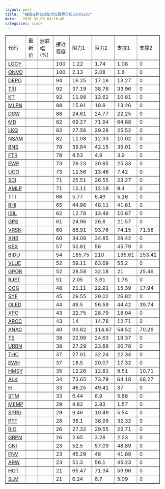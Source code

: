 ```yaml
---
layout: post
title:  "触碰支撑位或阻力位股票分析20160203"
date:   2016-02-03 04:16:40
categories: stock
---
```

<script type="text/javascript">
var stockList = []
stockList.push('gb_lgcy');
stockList.push('gb_onvo');
stockList.push('gb_depo');
stockList.push('gb_tri');
stockList.push('gb_kt');
stockList.push('gb_mlpn');
stockList.push('gb_dsw');
stockList.push('gb_md');
stockList.push('gb_lkq');
stockList.push('gb_nsam');
stockList.push('gb_bns');
stockList.push('gb_ftr');
stockList.push('gb_ewp');
stockList.push('gb_uco');
stockList.push('gb_sci');
stockList.push('gb_amlp');
stockList.push('gb_tti');
stockList.push('gb_rhi');
stockList.push('gb_isil');
stockList.push('gb_gps');
stockList.push('gb_vrsn');
stockList.push('gb_xhb');
stockList.push('gb_kex');
stockList.push('gb_bidu');
stockList.push('gb_vlue');
stockList.push('gb_gpor');
stockList.push('gb_rjet');
stockList.push('gb_cog');
stockList.push('gb_syf');
stockList.push('gb_oled');
stockList.push('gb_xpo');
stockList.push('gb_arcc');
stockList.push('gb_anac');
stockList.push('gb_ts');
stockList.push('gb_urbn');
stockList.push('gb_thc');
stockList.push('gb_ewh');
stockList.push('gb_hmsy');
stockList.push('gb_alk');
stockList.push('gb_h');
stockList.push('gb_stm');
stockList.push('gb_memp');
stockList.push('gb_syrg');
stockList.push('gb_pff');
stockList.push('gb_rio');
stockList.push('gb_grpn');
stockList.push('gb_cni');
stockList.push('gb_fnv');
stockList.push('gb_arw');
stockList.push('gb_hot');
stockList.push('gb_slm');
</script>
<table border="1">
 <tr>
 <td>代码</td>
 <td>最新价</td>
 <td>涨跌幅(%)</td>
 <td>接近程度</td>
 <td>阻力1</td>
 <td>阻力2</td>
 <td>支撑1</td>
 <td>支撑2</td>
</tr>
  <tr id="lgcy" class="red">
  <td><a href="http://stock.finance.sina.com.cn/usstock/quotes/LGCY.html" target="_blank">LGCY</a></td><td></td><td></td><td>100</td><td>1.22</td><td>1.74</td><td>1.08</td><td>0</td></tr>
  <tr id="onvo" class="red">
  <td><a href="http://stock.finance.sina.com.cn/usstock/quotes/ONVO.html" target="_blank">ONVO</a></td><td></td><td></td><td>100</td><td>2.13</td><td>2.08</td><td>1.6</td><td>0</td></tr>
  <tr id="depo" class="red">
  <td><a href="http://stock.finance.sina.com.cn/usstock/quotes/DEPO.html" target="_blank">DEPO</a></td><td></td><td></td><td>94</td><td>16.25</td><td>17.16</td><td>13.27</td><td>0</td></tr>
  <tr id="tri" class="red">
  <td><a href="http://stock.finance.sina.com.cn/usstock/quotes/TRI.html" target="_blank">TRI</a></td><td></td><td></td><td>92</td><td>37.19</td><td>38.76</td><td>33.96</td><td>0</td></tr>
  <tr id="kt" class="red">
  <td><a href="http://stock.finance.sina.com.cn/usstock/quotes/KT.html" target="_blank">KT</a></td><td></td><td></td><td>92</td><td>11.98</td><td>12.62</td><td>10.81</td><td>0</td></tr>
  <tr id="mlpn" class="red">
  <td><a href="http://stock.finance.sina.com.cn/usstock/quotes/MLPN.html" target="_blank">MLPN</a></td><td></td><td></td><td>88</td><td>15.91</td><td>18.9</td><td>13.26</td><td>0</td></tr>
  <tr id="dsw" class="red">
  <td><a href="http://stock.finance.sina.com.cn/usstock/quotes/DSW.html" target="_blank">DSW</a></td><td></td><td></td><td>88</td><td>24.61</td><td>24.77</td><td>22.25</td><td>0</td></tr>
  <tr id="md" class="red">
  <td><a href="http://stock.finance.sina.com.cn/usstock/quotes/MD.html" target="_blank">MD</a></td><td></td><td></td><td>82</td><td>69.27</td><td>71.94</td><td>64.88</td><td>0</td></tr>
  <tr id="lkq" class="red">
  <td><a href="http://stock.finance.sina.com.cn/usstock/quotes/LKQ.html" target="_blank">LKQ</a></td><td></td><td></td><td>82</td><td>27.56</td><td>29.28</td><td>25.52</td><td>0</td></tr>
  <tr id="nsam" class="red">
  <td><a href="http://stock.finance.sina.com.cn/usstock/quotes/NSAM.html" target="_blank">NSAM</a></td><td></td><td></td><td>82</td><td>11.08</td><td>12.33</td><td>10.02</td><td>0</td></tr>
  <tr id="bns" class="red">
  <td><a href="http://stock.finance.sina.com.cn/usstock/quotes/BNS.html" target="_blank">BNS</a></td><td></td><td></td><td>78</td><td>39.84</td><td>42.15</td><td>35.01</td><td>0</td></tr>
  <tr id="ftr" class="red">
  <td><a href="http://stock.finance.sina.com.cn/usstock/quotes/FTR.html" target="_blank">FTR</a></td><td></td><td></td><td>78</td><td>4.53</td><td>4.9</td><td>3.9</td><td>0</td></tr>
  <tr id="ewp" class="green">
  <td><a href="http://stock.finance.sina.com.cn/usstock/quotes/EWP.html" target="_blank">EWP</a></td><td></td><td></td><td>73</td><td>29.23</td><td>30.95</td><td>25.33</td><td>0</td></tr>
  <tr id="uco" class="green">
  <td><a href="http://stock.finance.sina.com.cn/usstock/quotes/UCO.html" target="_blank">UCO</a></td><td></td><td></td><td>73</td><td>11.56</td><td>13.46</td><td>7.42</td><td>0</td></tr>
  <tr id="sci" class="green">
  <td><a href="http://stock.finance.sina.com.cn/usstock/quotes/SCI.html" target="_blank">SCI</a></td><td></td><td></td><td>71</td><td>25.51</td><td>26.55</td><td>23.27</td><td>0</td></tr>
  <tr id="amlp" class="red">
  <td><a href="http://stock.finance.sina.com.cn/usstock/quotes/AMLP.html" target="_blank">AMLP</a></td><td></td><td></td><td>71</td><td>10.11</td><td>12.19</td><td>9.4</td><td>0</td></tr>
  <tr id="tti" class="red">
  <td><a href="http://stock.finance.sina.com.cn/usstock/quotes/TTI.html" target="_blank">TTI</a></td><td></td><td></td><td>66</td><td>5.77</td><td>6.49</td><td>5.16</td><td>0</td></tr>
  <tr id="rhi" class="green">
  <td><a href="http://stock.finance.sina.com.cn/usstock/quotes/RHI.html" target="_blank">RHI</a></td><td></td><td></td><td>65</td><td>44.96</td><td>48.11</td><td>41.61</td><td>0</td></tr>
  <tr id="isil" class="red">
  <td><a href="http://stock.finance.sina.com.cn/usstock/quotes/ISIL.html" target="_blank">ISIL</a></td><td></td><td></td><td>62</td><td>12.78</td><td>13.48</td><td>10.67</td><td>0</td></tr>
  <tr id="gps" class="red">
  <td><a href="http://stock.finance.sina.com.cn/usstock/quotes/GPS.html" target="_blank">GPS</a></td><td></td><td></td><td>61</td><td>24.96</td><td>26.8</td><td>21.57</td><td>0</td></tr>
  <tr id="vrsn" class="green">
  <td><a href="http://stock.finance.sina.com.cn/usstock/quotes/VRSN.html" target="_blank">VRSN</a></td><td></td><td></td><td>60</td><td>86.91</td><td>93.76</td><td>74.15</td><td>71.58</td></tr>
  <tr id="xhb" class="green">
  <td><a href="http://stock.finance.sina.com.cn/usstock/quotes/XHB.html" target="_blank">XHB</a></td><td></td><td></td><td>60</td><td>34.08</td><td>34.85</td><td>29.42</td><td>0</td></tr>
  <tr id="kex" class="red">
  <td><a href="http://stock.finance.sina.com.cn/usstock/quotes/KEX.html" target="_blank">KEX</a></td><td></td><td></td><td>57</td><td>50.61</td><td>56</td><td>45.79</td><td>0</td></tr>
  <tr id="bidu" class="green">
  <td><a href="http://stock.finance.sina.com.cn/usstock/quotes/BIDU.html" target="_blank">BIDU</a></td><td></td><td></td><td>54</td><td>185.75</td><td>210</td><td>135.61</td><td>153.42</td></tr>
  <tr id="vlue" class="green">
  <td><a href="http://stock.finance.sina.com.cn/usstock/quotes/VLUE.html" target="_blank">VLUE</a></td><td></td><td></td><td>52</td><td>59.11</td><td>63.69</td><td>55.2</td><td>0</td></tr>
  <tr id="gpor" class="red">
  <td><a href="http://stock.finance.sina.com.cn/usstock/quotes/GPOR.html" target="_blank">GPOR</a></td><td></td><td></td><td>52</td><td>28.58</td><td>32.18</td><td>21</td><td>25.46</td></tr>
  <tr id="rjet" class="red">
  <td><a href="http://stock.finance.sina.com.cn/usstock/quotes/RJET.html" target="_blank">RJET</a></td><td></td><td></td><td>51</td><td>2.05</td><td>3.61</td><td>1.75</td><td>0</td></tr>
  <tr id="cog" class="red">
  <td><a href="http://stock.finance.sina.com.cn/usstock/quotes/COG.html" target="_blank">COG</a></td><td></td><td></td><td>48</td><td>21.11</td><td>22.91</td><td>15.39</td><td>17.94</td></tr>
  <tr id="syf" class="green">
  <td><a href="http://stock.finance.sina.com.cn/usstock/quotes/SYF.html" target="_blank">SYF</a></td><td></td><td></td><td>45</td><td>29.55</td><td>29.02</td><td>26.82</td><td>0</td></tr>
  <tr id="oled" class="red">
  <td><a href="http://stock.finance.sina.com.cn/usstock/quotes/OLED.html" target="_blank">OLED</a></td><td></td><td></td><td>44</td><td>49.5</td><td>56.59</td><td>44.42</td><td>39.74</td></tr>
  <tr id="xpo" class="red">
  <td><a href="http://stock.finance.sina.com.cn/usstock/quotes/XPO.html" target="_blank">XPO</a></td><td></td><td></td><td>43</td><td>22.75</td><td>28.79</td><td>18.04</td><td>0</td></tr>
  <tr id="arcc" class="red">
  <td><a href="http://stock.finance.sina.com.cn/usstock/quotes/ARCC.html" target="_blank">ARCC</a></td><td></td><td></td><td>43</td><td>14</td><td>14.78</td><td>12.71</td><td>0</td></tr>
  <tr id="anac" class="green">
  <td><a href="http://stock.finance.sina.com.cn/usstock/quotes/ANAC.html" target="_blank">ANAC</a></td><td></td><td></td><td>40</td><td>93.82</td><td>114.87</td><td>54.52</td><td>70.26</td></tr>
  <tr id="ts" class="green">
  <td><a href="http://stock.finance.sina.com.cn/usstock/quotes/TS.html" target="_blank">TS</a></td><td></td><td></td><td>38</td><td>22.99</td><td>24.63</td><td>19.37</td><td>0</td></tr>
  <tr id="urbn" class="red">
  <td><a href="http://stock.finance.sina.com.cn/usstock/quotes/URBN.html" target="_blank">URBN</a></td><td></td><td></td><td>38</td><td>27.29</td><td>23.88</td><td>20.78</td><td>0</td></tr>
  <tr id="thc" class="red">
  <td><a href="http://stock.finance.sina.com.cn/usstock/quotes/THC.html" target="_blank">THC</a></td><td></td><td></td><td>37</td><td>27.01</td><td>32.24</td><td>22.34</td><td>0</td></tr>
  <tr id="ewh" class="green">
  <td><a href="http://stock.finance.sina.com.cn/usstock/quotes/EWH.html" target="_blank">EWH</a></td><td></td><td></td><td>37</td><td>18.5</td><td>20.07</td><td>17.32</td><td>0</td></tr>
  <tr id="hmsy" class="red">
  <td><a href="http://stock.finance.sina.com.cn/usstock/quotes/HMSY.html" target="_blank">HMSY</a></td><td></td><td></td><td>35</td><td>12.26</td><td>12.81</td><td>9.51</td><td>10.71</td></tr>
  <tr id="alk" class="green">
  <td><a href="http://stock.finance.sina.com.cn/usstock/quotes/ALK.html" target="_blank">ALK</a></td><td></td><td></td><td>34</td><td>73.65</td><td>73.79</td><td>64.18</td><td>68.27</td></tr>
  <tr id="h" class="green">
  <td><a href="http://stock.finance.sina.com.cn/usstock/quotes/H.html" target="_blank">H</a></td><td></td><td></td><td>33</td><td>46.25</td><td>49.41</td><td>37</td><td>0</td></tr>
  <tr id="stm" class="green">
  <td><a href="http://stock.finance.sina.com.cn/usstock/quotes/STM.html" target="_blank">STM</a></td><td></td><td></td><td>33</td><td>6.44</td><td>6.9</td><td>5.86</td><td>0</td></tr>
  <tr id="memp" class="red">
  <td><a href="http://stock.finance.sina.com.cn/usstock/quotes/MEMP.html" target="_blank">MEMP</a></td><td></td><td></td><td>29</td><td>4.62</td><td>2.83</td><td>1.57</td><td>0</td></tr>
  <tr id="syrg" class="green">
  <td><a href="http://stock.finance.sina.com.cn/usstock/quotes/SYRG.html" target="_blank">SYRG</a></td><td></td><td></td><td>29</td><td>9.46</td><td>10.49</td><td>5.54</td><td>0</td></tr>
  <tr id="pff" class="green">
  <td><a href="http://stock.finance.sina.com.cn/usstock/quotes/PFF.html" target="_blank">PFF</a></td><td></td><td></td><td>28</td><td>38.1</td><td>38.99</td><td>32.32</td><td>0</td></tr>
  <tr id="rio" class="green">
  <td><a href="http://stock.finance.sina.com.cn/usstock/quotes/RIO.html" target="_blank">RIO</a></td><td></td><td></td><td>26</td><td>27.32</td><td>29.55</td><td>22.71</td><td>0</td></tr>
  <tr id="grpn" class="red">
  <td><a href="http://stock.finance.sina.com.cn/usstock/quotes/GRPN.html" target="_blank">GRPN</a></td><td></td><td></td><td>26</td><td>2.65</td><td>3.28</td><td>2.23</td><td>0</td></tr>
  <tr id="cni" class="red">
  <td><a href="http://stock.finance.sina.com.cn/usstock/quotes/CNI.html" target="_blank">CNI</a></td><td></td><td></td><td>23</td><td>52.5</td><td>57.09</td><td>48.89</td><td>0</td></tr>
  <tr id="fnv" class="red">
  <td><a href="http://stock.finance.sina.com.cn/usstock/quotes/FNV.html" target="_blank">FNV</a></td><td></td><td></td><td>23</td><td>45.29</td><td>48</td><td>41.89</td><td>0</td></tr>
  <tr id="arw" class="red">
  <td><a href="http://stock.finance.sina.com.cn/usstock/quotes/ARW.html" target="_blank">ARW</a></td><td></td><td></td><td>23</td><td>51.3</td><td>56.1</td><td>45.23</td><td>0</td></tr>
  <tr id="hot" class="green">
  <td><a href="http://stock.finance.sina.com.cn/usstock/quotes/HOT.html" target="_blank">HOT</a></td><td></td><td></td><td>21</td><td>65.47</td><td>71.34</td><td>59.96</td><td>0</td></tr>
  <tr id="slm" class="red">
  <td><a href="http://stock.finance.sina.com.cn/usstock/quotes/SLM.html" target="_blank">SLM</a></td><td></td><td></td><td>21</td><td>6.24</td><td>6.7</td><td>5.09</td><td>0</td></tr>
</table>
